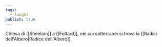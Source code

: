 ```yaml
---
tags:
  - luoghi
publish: true
---
```

Chiesa di [[Sheelam]] a [[Foltard]], nei cui sotterranei si trova la [[Radici dell'Albero|Radice dell'Albero]]